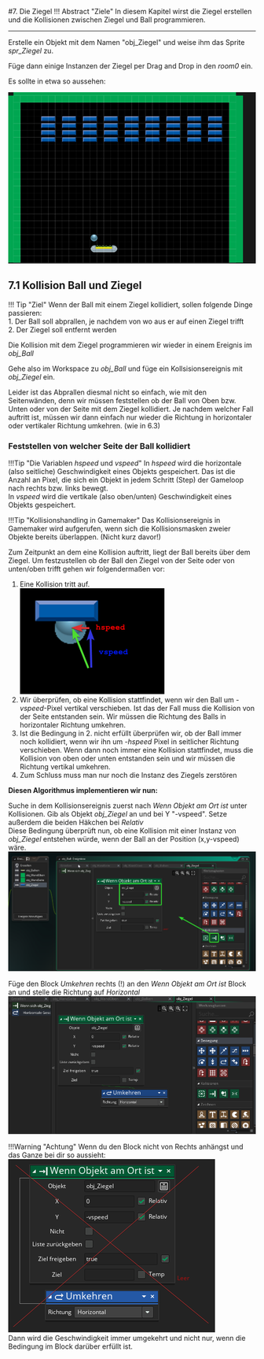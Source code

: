 #7. Die Ziegel
!!! Abstract "Ziele"
	In diesem Kapitel wirst die Ziegel erstellen und die Kollisionen zwischen Ziegel und Ball programmieren.
	
---

Erstelle ein Objekt mit dem Namen "obj_Ziegel" und weise ihm das Sprite *spr_Ziegel* zu.

Füge dann einige Instanzen der Ziegel per Drag and Drop in den *room0* ein.

Es sollte in etwa so aussehen:

![ziegel](img/bricks.png)

## 7.1 Kollision Ball und Ziegel

!!! Tip "Ziel"
	Wenn der Ball mit einem Ziegel kollidiert, sollen folgende Dinge passieren:  
	1. Der Ball soll abprallen, je nachdem von wo aus er auf einen Ziegel trifft  
	2. Der Ziegel soll entfernt werden
	

Die Kollision mit dem Ziegel programmieren wir wieder in einem Ereignis im *obj_Ball*

Gehe also im Workspace zu *obj_Ball* und füge ein Kollsisionsereignis mit *obj_Ziegel* ein.

Leider ist das Abprallen diesmal nicht so einfach, wie mit den Seitenwänden, denn wir müssen feststellen ob der Ball von Oben bzw. Unten oder von der Seite mit dem Ziegel kollidiert. Je nachdem welcher Fall auftritt ist, müssen wir dann einfach nur wieder die Richtung in horizontaler oder vertikaler Richtung umkehren. (wie in 6.3)

### Feststellen von welcher Seite der Ball kollidiert

!!!Tip "Die Variablen *hspeed* und *vspeed*"
	In *hspeed* wird die horizontale (also seitliche) Geschwindigkeit eines Objekts gespeichert. Das ist die Anzahl an Pixel, die sich ein Objekt in jedem Schritt (Step) der Gameloop nach rechts bzw. links bewegt.  
	In *vspeed* wird die vertikale (also oben/unten) Geschwindigkeit eines Objekts gespeichert.

!!!Tip "Kollisionshandling in Gamemaker"
	Das Kollisionsereignis in Gamemaker wird aufgerufen, wenn sich die Kollisionsmasken zweier Objekte bereits überlappen. (Nicht kurz davor!)
	
Zum Zeitpunkt an dem eine Kollision auftritt, liegt der Ball bereits über dem Ziegel. Um festzustellen ob der Ball den Ziegel von der Seite oder von unten/oben trifft gehen wir folgendermaßen vor:

1. Eine Kollision tritt auf.  
![koll1](img/brickcolldown.png)
2. Wir überprüfen, ob eine Kollision stattfindet, wenn wir den Ball um *-vspeed*-Pixel vertikal verschieben. Ist das der Fall muss die Kollision von der Seite entstanden sein. Wir müssen die Richtung des Balls in horizontaler Richtung umkehren. 
3. Ist die Bedingung in 2. nicht erfüllt überprüfen wir, ob der Ball immer noch kollidiert, wenn wir ihn um *-hspeed* Pixel in seitlicher Richtung verschieben. Wenn dann noch immer eine Kollision stattfindet, muss die Kollision von oben oder unten entstanden sein und wir müssen die Richtung vertikal umkehren.
4. Zum Schluss muss man nur noch die Instanz des Ziegels zerstören

**Diesen Algorithmus implementieren wir nun:**

Suche in dem Kollisionsereignis zuerst nach *Wenn Objekt am Ort ist* unter Kollisionen. Gib als Objekt *obj_Ziegel* an und bei Y "-vspeed". Setze außerdem die beiden Häkchen bei *Relativ*  
Diese Bedingung überprüft nun, ob eine Kollision mit einer Instanz von *obj_Ziegel* entstehen würde, wenn der Ball an der Position (x,y-vspeed) wäre.
![coll](img/coll1.png)

Füge den Block *Umkehren* rechts (!) an den *Wenn Objekt am Ort ist* Block an und stelle die Richtung auf *Horizontal*
![coll2](img/coll2.png)

!!!Warning "Achtung"
	Wenn du den Block nicht von Rechts anhängst und das Ganze bei dir so aussieht:  
	![achtung](img/error.png)  
	Dann wird die Geschwindigkeit immer umgekehrt und nicht nur, wenn die Bedingung im Block darüber erfüllt ist.

